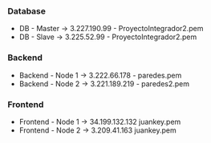 ### Database
* DB - Master -> 3.227.190.99 - ProyectoIntegrador2.pem
* DB - Slave -> 3.225.52.99 - ProyectoIntegrador2.pem

### Backend
* Backend - Node 1 -> 3.222.66.178 - paredes.pem
* Backend - Node 2 -> 3.221.189.219 - paredes2.pem

### Frontend
* Frontend - Node 1 -> 34.199.132.132 juankey.pem
* Frontend - Node 2 -> 3.209.41.163 juankey.pem
